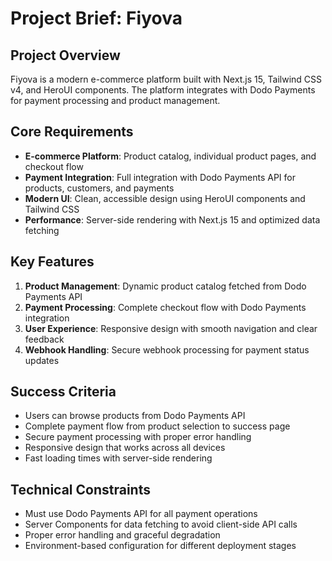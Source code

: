 # Project Brief: Fiyova

## Project Overview
Fiyova is a modern e-commerce platform built with Next.js 15, Tailwind CSS v4, and HeroUI components. The platform integrates with Dodo Payments for payment processing and product management.

## Core Requirements
- **E-commerce Platform**: Product catalog, individual product pages, and checkout flow
- **Payment Integration**: Full integration with Dodo Payments API for products, customers, and payments
- **Modern UI**: Clean, accessible design using HeroUI components and Tailwind CSS
- **Performance**: Server-side rendering with Next.js 15 and optimized data fetching

## Key Features
1. **Product Management**: Dynamic product catalog fetched from Dodo Payments API
2. **Payment Processing**: Complete checkout flow with Dodo Payments integration
3. **User Experience**: Responsive design with smooth navigation and clear feedback
4. **Webhook Handling**: Secure webhook processing for payment status updates

## Success Criteria
- Users can browse products from Dodo Payments API
- Complete payment flow from product selection to success page
- Secure payment processing with proper error handling
- Responsive design that works across all devices
- Fast loading times with server-side rendering

## Technical Constraints
- Must use Dodo Payments API for all payment operations
- Server Components for data fetching to avoid client-side API calls
- Proper error handling and graceful degradation
- Environment-based configuration for different deployment stages
